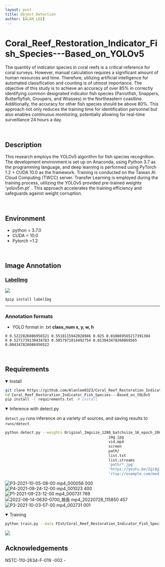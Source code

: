 ```yaml
---
layout: post
title: Object Detection
author: [ALAN_LEE]
---
```

# Coral_Reef_Restoration_Indicator_Fish_Species---Based_on_YOLOv5

The quantity of indicator species in coral reefs is a critical reference for coral surveys. However, manual calculation requires a significant amount of human resources and time. Therefore, utilizing artificial intelligence for automated classification and counting is of utmost importance. The objective of this study is to achieve an accuracy of over 85% in correctly identifying common designated indicator fish species (Parrotfish, Snappers, Butterflyfish, Groupers, and Wrasses) in the Northeastern coastline. Additionally, the accuracy for other fish species should be above 80%. This approach not only reduces the training time for identification personnel but also enables continuous monitoring, potentially allowing for real-time surveillance 24 hours a day.

<br>

## Description
This research employs the YOLOv5 algorithm for fish species recognition. The development environment is set up on Anaconda, using Python 3.7 as the programming language, and deep learning is performed using PyTorch 1.2 + CUDA 10.0 as the framework. Training is conducted on the Taiwan AI Cloud Computing (TWCC) server. Transfer Learning is employed during the training process, utilizing the YOLOv5 provided pre-trained weights 'yolov5m.pt' . This approach accelerates the training efficiency and safeguards against weight corruption.

<br>

## Environment
<ul>
<li>python = 3.7.0</li>
<li>CUDA = 10.0</li>
<li>Pytorch =1.2</li>
</ul>

<br>

## Image Annotation
### [LabelImg](https://github.com/tzutalin/labelImg)
![](https://github.com/Alanlee0323/Coral_Reef_Restoration_Indicator_Fish_Species---Based_on_YOLOv5/assets/95911604/a8599b43-b508-48e2-96fb-989e50f5adca)

`$pip install labelImg`<br>

---
### Annotation formats
* YOLO format in .txt
**class_num x, y, w, h**<br>
```
0 0.5222826086956521 0.5518115942028986 0.025 0.010869565217391304
0 0.5271739130434783 0.5057971014492754 0.013043478260869565 0.004347826086956522
```
<br>

## Requirements

<details open>
<summary>Install</summary>

```bash
git clone https://github.com/Alanlee0323/Coral_Reef_Restoration_Indicator_Fish_Species---Based_on_YOLOv5  # clone
cd Coral_Reef_Restoration_Indicator_Fish_Species---Based_on_YOLOv5
pip install -r requirements.txt  # install
```
</details>

<details open>
<summary>Inference with detect.py</summary>

`detect.py` runs inference on a variety of sources, and saving results to `runs/detect`.

```bash
python detect.py --weights Original_Imgsize_1280_batchsize_16_epoch_200_models_yolov5m.pt --source 0                               # webcam
                                               img.jpg                         # image
                                               vid.mp4                         # video
                                               screen                          # screenshot
                                               path/                           # directory
                                               list.txt                        # list of images
                                               list.streams                    # list of streams
                                               'path/*.jpg'                    # glob
                                               'https://youtu.be/Zgi9g1ksQHc'  # YouTube
                                               'rtsp://example.com/media.mp4'  # RTSP, RTMP, HTTP stream
```
![P3-2021-10-05-08-00 mp4_000056 000](https://github.com/Alanlee0323/Coral_Reef_Restoration_Indicator_Fish_Species---Based_on_YOLOv5/assets/95911604/48ed7f44-3f46-46dd-b363-b33118f5b472)
![P4-2021-09-24-12-00 mp4_001023 400](https://github.com/Alanlee0323/Coral_Reef_Restoration_Indicator_Fish_Species---Based_on_YOLOv5/assets/95911604/7a455642-1e1e-4f54-bfed-55201a77ee88)
![P1-2021-09-23-12-00 mp4_000731 769](https://github.com/Alanlee0323/Coral_Reef_Restoration_Indicator_Fish_Species---Based_on_YOLOv5/assets/95911604/6c56843b-1f94-487c-a1d2-3d7a64d7a5bb)
![2022-06-14-0630-0700_視長 mp4_20220728_115850 457](https://github.com/Alanlee0323/Coral_Reef_Restoration_Indicator_Fish_Species---Based_on_YOLOv5/assets/95911604/06b458cd-4742-4042-b8a8-3ad23eac892e)
![P3-2021-10-03-07-00 mp4_002731 001](https://github.com/Alanlee0323/Coral_Reef_Restoration_Indicator_Fish_Species---Based_on_YOLOv5/assets/95911604/0823e509-b9f5-474a-aa0d-2d40b53b515a)


</details>

<details open>
<summary>Training</summary>


```bash
python train.py --data FIsh/Coral_Reef_Restoration_Indicator_Fish_Species --epochs 200 --cfg ./models/yolov5s.yaml --weights weights/yolov5m.pt  --batch-size 32
```

![](https://github.com/Alanlee0323/Coral_Reef_Restoration_Indicator_Fish_Species---Based_on_YOLOv5/assets/95911604/ecdd3916-e81a-43c6-b631-056827ca9e0a)

</details>



## Acknowledgements
NSTC-110-2634-F-019 -002 -
